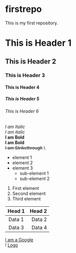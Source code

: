 # firstrepo
This is my first repository.

# This is Header 1
## This is Header 2
### This is Header 3
#### This is Header 4
##### This is Header 5
###### This is Header 6

*I am Italic* \
_I am italic_ \
**I am Bold** \
__I am Bold__ \
~~I am Strikethrough~~ \

* element 1
* element 2
* element 3
  * sub-element 1
  * sub-element 2

1. First element
2. Second element
3. Third element

| Head 1 | Head 2 |
| :----: | -----: |
| Data 1 | Data 2 |
| Data 3 | Data 4 |

[I am a Google](https://www.google.co.in/?gws_rd=ssl) \
! [Logo](https://content.fortune.com/wp-content/uploads/2017/01/google.jpeg?resize=1000,666)

